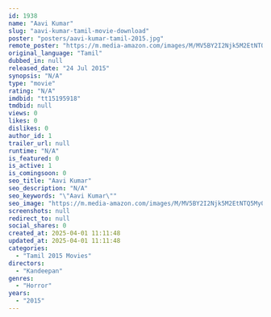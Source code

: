 ```yaml
---
id: 1938
name: "Aavi Kumar"
slug: "aavi-kumar-tamil-movie-download"
poster: "posters/aavi-kumar-tamil-2015.jpg"
remote_poster: "https://m.media-amazon.com/images/M/MV5BY2I2Njk5M2EtNTQ5My00NTA4LWI1Y2EtYWFlZmY1ODQzNDMwXkEyXkFqcGdeQXVyMTA5NTc4NjIz._V1_SX300.jpg"
original_language: "Tamil"
dubbed_in: null
released_date: "24 Jul 2015"
synopsis: "N/A"
type: "movie"
rating: "N/A"
imdbid: "tt15195918"
tmdbid: null
views: 0
likes: 0
dislikes: 0
author_id: 1
trailer_url: null
runtime: "N/A"
is_featured: 0
is_active: 1
is_comingsoon: 0
seo_title: "Aavi Kumar"
seo_description: "N/A"
seo_keywords: "\"Aavi Kumar\""
seo_image: "https://m.media-amazon.com/images/M/MV5BY2I2Njk5M2EtNTQ5My00NTA4LWI1Y2EtYWFlZmY1ODQzNDMwXkEyXkFqcGdeQXVyMTA5NTc4NjIz._V1_SX300.jpg"
screenshots: null
redirect_to: null
social_shares: 0
created_at: 2025-04-01 11:11:48
updated_at: 2025-04-01 11:11:48
categories:
  - "Tamil 2015 Movies"
directors:
  - "Kandeepan"
genres:
  - "Horror"
years:
  - "2015"
---
```


